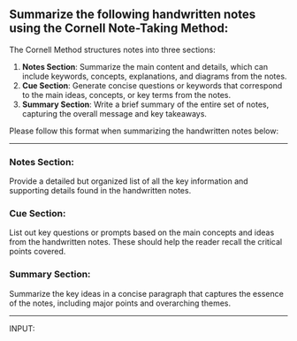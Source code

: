 ## Summarize the following handwritten notes using the Cornell Note-Taking Method:

The Cornell Method structures notes into three sections:

1. **Notes Section**: Summarize the main content and details, which can include keywords, concepts, explanations, and diagrams from the notes.
2. **Cue Section**: Generate concise questions or keywords that correspond to the main ideas, concepts, or key terms from the notes.
3. **Summary Section**: Write a brief summary of the entire set of notes, capturing the overall message and key takeaways.

Please follow this format when summarizing the handwritten notes below:

---

### Notes Section:
Provide a detailed but organized list of all the key information and supporting details found in the handwritten notes.

### Cue Section:
List out key questions or prompts based on the main concepts and ideas from the handwritten notes. These should help the reader recall the critical points covered.

### Summary Section:
Summarize the key ideas in a concise paragraph that captures the essence of the notes, including major points and overarching themes.

---
INPUT:
